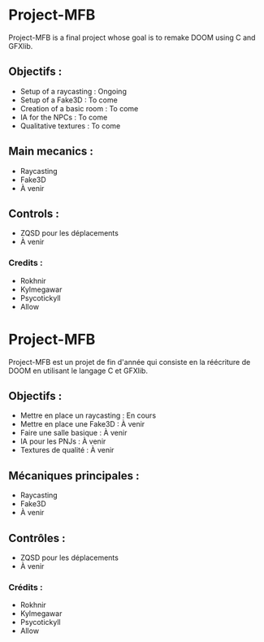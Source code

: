 # Project-MFB
Project-MFB is a final project whose goal is to remake DOOM using C and GFXlib.

## Objectifs : 
 - Setup of a raycasting : Ongoing
 - Setup of a Fake3D : To come
 - Creation of a basic room : To come
 - IA for the NPCs : To come
 - Qualitative textures : To come


## Main mecanics :
 - Raycasting
 - Fake3D
 - À venir


## Controls :
 - ZQSD pour les déplacements
 - À venir


### Credits : 
 - Rokhnir
 - Kylmegawar
 - Psycotickyll
 - Allow




# Project-MFB
Project-MFB est un projet de fin d'année qui consiste en la réécriture de DOOM en utilisant le langage C et GFXlib.

## Objectifs : 
 - Mettre en place un raycasting : En cours
 - Mettre en place une Fake3D : À venir
 - Faire une salle basique : À venir
 - IA pour les PNJs : À venir
 - Textures de qualité : À venir


## Mécaniques principales :
 - Raycasting
 - Fake3D
 -  À venir


## Contrôles :
 - ZQSD pour les déplacements
 - À venir


### Crédits : 
 - Rokhnir
 - Kylmegawar
 - Psycotickyll
 - Allow
